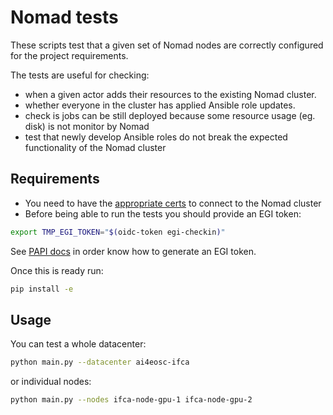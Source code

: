 # Nomad tests

These scripts test that a given set of Nomad nodes are correctly configured
for the project requirements.

The tests are useful for checking:
* when a given actor adds their resources to the existing Nomad cluster.
* whether everyone in the cluster has applied Ansible role updates.
* check is jobs can be still deployed because some resource usage (eg. disk)
  is not monitor by Nomad
* test that newly develop Ansible roles do not break the expected functionality of the
  Nomad cluster

## Requirements

* You need to have the [appropriate certs](https://github.com/ai4os/ai4-papi#installation) to connect to the Nomad cluster
* Before being able to run the tests you should provide an EGI token:
```bash
export TMP_EGI_TOKEN="$(oidc-token egi-checkin)"
```
See [PAPI docs](https://github.com/ai4os/ai4-papi#generating-a-valid-refresh-token) in
order know how to generate an EGI token.


Once this is ready run:
```bash
pip install -e
```

## Usage

You can test a whole datacenter:
```bash
python main.py --datacenter ai4eosc-ifca
```
or individual nodes:
```bash
python main.py --nodes ifca-node-gpu-1 ifca-node-gpu-2
```
<!-- todo: replace with entrypoint command -->

